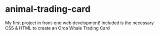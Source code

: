 # animal-trading-card
My first project in front-end web development! Included is the necessary CSS &amp; HTML to create an Orca Whale Trading Card
